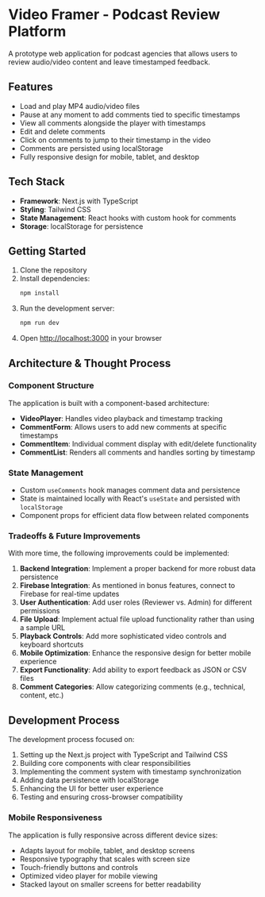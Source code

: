 # Video Framer - Podcast Review Platform

A prototype web application for podcast agencies that allows users to review audio/video content and leave timestamped feedback.

## Features

- Load and play MP4 audio/video files
- Pause at any moment to add comments tied to specific timestamps
- View all comments alongside the player with timestamps
- Edit and delete comments
- Click on comments to jump to their timestamp in the video
- Comments are persisted using localStorage
- Fully responsive design for mobile, tablet, and desktop

## Tech Stack

- **Framework**: Next.js with TypeScript
- **Styling**: Tailwind CSS
- **State Management**: React hooks with custom hook for comments
- **Storage**: localStorage for persistence

## Getting Started

1. Clone the repository
2. Install dependencies:
   ```bash
   npm install
   ```
3. Run the development server:
   ```bash
   npm run dev
   ```
4. Open [http://localhost:3000](http://localhost:3000) in your browser

## Architecture & Thought Process

### Component Structure

The application is built with a component-based architecture:

- **VideoPlayer**: Handles video playback and timestamp tracking
- **CommentForm**: Allows users to add new comments at specific timestamps
- **CommentItem**: Individual comment display with edit/delete functionality
- **CommentList**: Renders all comments and handles sorting by timestamp

### State Management

- Custom `useComments` hook manages comment data and persistence
- State is maintained locally with React's `useState` and persisted with `localStorage`
- Component props for efficient data flow between related components

### Tradeoffs & Future Improvements

With more time, the following improvements could be implemented:

1. **Backend Integration**: Implement a proper backend for more robust data persistence
2. **Firebase Integration**: As mentioned in bonus features, connect to Firebase for real-time updates
3. **User Authentication**: Add user roles (Reviewer vs. Admin) for different permissions
4. **File Upload**: Implement actual file upload functionality rather than using a sample URL
5. **Playback Controls**: Add more sophisticated video controls and keyboard shortcuts
6. **Mobile Optimization**: Enhance the responsive design for better mobile experience
7. **Export Functionality**: Add ability to export feedback as JSON or CSV files
8. **Comment Categories**: Allow categorizing comments (e.g., technical, content, etc.)

## Development Process

The development process focused on:

1. Setting up the Next.js project with TypeScript and Tailwind CSS
2. Building core components with clear responsibilities
3. Implementing the comment system with timestamp synchronization
4. Adding data persistence with localStorage
5. Enhancing the UI for better user experience
6. Testing and ensuring cross-browser compatibility

### Mobile Responsiveness

The application is fully responsive across different device sizes:

- Adapts layout for mobile, tablet, and desktop screens
- Responsive typography that scales with screen size
- Touch-friendly buttons and controls
- Optimized video player for mobile viewing
- Stacked layout on smaller screens for better readability
